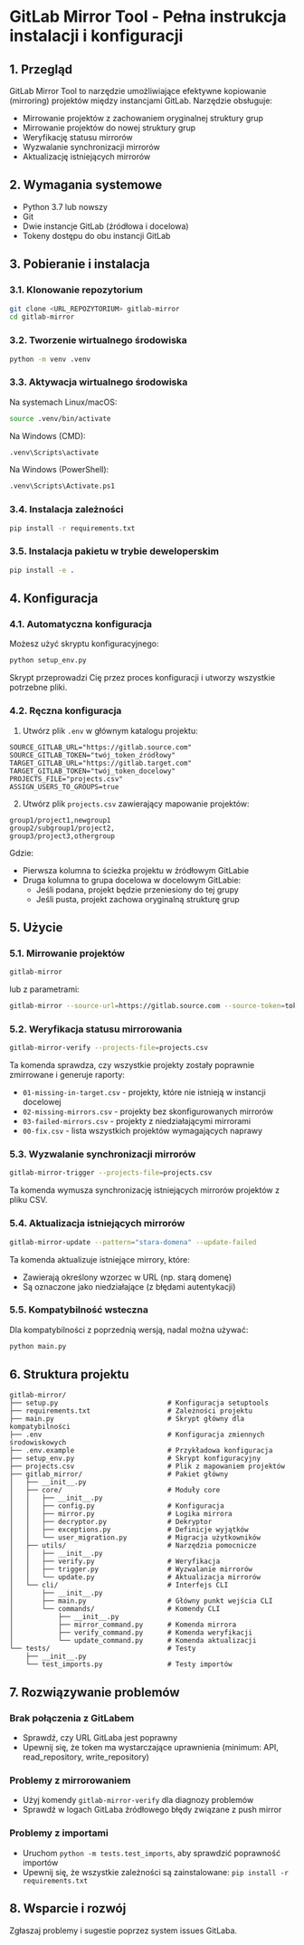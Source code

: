 # GitLab Mirror Tool - Pełna instrukcja instalacji i konfiguracji

## 1. Przegląd

GitLab Mirror Tool to narzędzie umożliwiające efektywne kopiowanie (mirroring) projektów między instancjami GitLab. Narzędzie obsługuje:
- Mirrowanie projektów z zachowaniem oryginalnej struktury grup
- Mirrowanie projektów do nowej struktury grup
- Weryfikację statusu mirrorów
- Wyzwalanie synchronizacji mirrorów
- Aktualizację istniejących mirrorów

## 2. Wymagania systemowe

- Python 3.7 lub nowszy
- Git
- Dwie instancje GitLab (źródłowa i docelowa)
- Tokeny dostępu do obu instancji GitLab

## 3. Pobieranie i instalacja

### 3.1. Klonowanie repozytorium

```bash
git clone <URL_REPOZYTORIUM> gitlab-mirror
cd gitlab-mirror
```

### 3.2. Tworzenie wirtualnego środowiska

```bash
python -m venv .venv
```

### 3.3. Aktywacja wirtualnego środowiska

Na systemach Linux/macOS:
```bash
source .venv/bin/activate
```

Na Windows (CMD):
```bash
.venv\Scripts\activate
```

Na Windows (PowerShell):
```bash
.venv\Scripts\Activate.ps1
```

### 3.4. Instalacja zależności

```bash
pip install -r requirements.txt
```

### 3.5. Instalacja pakietu w trybie deweloperskim

```bash
pip install -e .
```

## 4. Konfiguracja

### 4.1. Automatyczna konfiguracja

Możesz użyć skryptu konfiguracyjnego:

```bash
python setup_env.py
```

Skrypt przeprowadzi Cię przez proces konfiguracji i utworzy wszystkie potrzebne pliki.

### 4.2. Ręczna konfiguracja

1. Utwórz plik `.env` w głównym katalogu projektu:

```
SOURCE_GITLAB_URL="https://gitlab.source.com"
SOURCE_GITLAB_TOKEN="twój_token_źródłowy"
TARGET_GITLAB_URL="https://gitlab.target.com"
TARGET_GITLAB_TOKEN="twój_token_docelowy"
PROJECTS_FILE="projects.csv"
ASSIGN_USERS_TO_GROUPS=true
```

2. Utwórz plik `projects.csv` zawierający mapowanie projektów:

```csv
group1/project1,newgroup1
group2/subgroup1/project2,
group3/project3,othergroup
```

Gdzie:
- Pierwsza kolumna to ścieżka projektu w źródłowym GitLabie
- Druga kolumna to grupa docelowa w docelowym GitLabie:
  - Jeśli podana, projekt będzie przeniesiony do tej grupy
  - Jeśli pusta, projekt zachowa oryginalną strukturę grup

## 5. Użycie

### 5.1. Mirrowanie projektów

```bash
gitlab-mirror
```

lub z parametrami:

```bash
gitlab-mirror --source-url=https://gitlab.source.com --source-token=token --target-url=https://gitlab.target.com --target-token=token --projects-file=projects.csv
```

### 5.2. Weryfikacja statusu mirrorowania

```bash
gitlab-mirror-verify --projects-file=projects.csv
```

Ta komenda sprawdza, czy wszystkie projekty zostały poprawnie zmirrowane i generuje raporty:
- `01-missing-in-target.csv` - projekty, które nie istnieją w instancji docelowej
- `02-missing-mirrors.csv` - projekty bez skonfigurowanych mirrorów
- `03-failed-mirrors.csv` - projekty z niedziałającymi mirrorami
- `00-fix.csv` - lista wszystkich projektów wymagających naprawy

### 5.3. Wyzwalanie synchronizacji mirrorów

```bash
gitlab-mirror-trigger --projects-file=projects.csv
```

Ta komenda wymusza synchronizację istniejących mirrorów projektów z pliku CSV.

### 5.4. Aktualizacja istniejących mirrorów

```bash
gitlab-mirror-update --pattern="stara-domena" --update-failed
```

Ta komenda aktualizuje istniejące mirrory, które:
- Zawierają określony wzorzec w URL (np. starą domenę)
- Są oznaczone jako niedziałające (z błędami autentykacji)

### 5.5. Kompatybilność wsteczna

Dla kompatybilności z poprzednią wersją, nadal można używać:

```bash
python main.py
```

## 6. Struktura projektu

```
gitlab-mirror/
├── setup.py                           # Konfiguracja setuptools
├── requirements.txt                   # Zależności projektu
├── main.py                            # Skrypt główny dla kompatybilności
├── .env                               # Konfiguracja zmiennych środowiskowych
├── .env.example                       # Przykładowa konfiguracja
├── setup_env.py                       # Skrypt konfiguracyjny
├── projects.csv                       # Plik z mapowaniem projektów
├── gitlab_mirror/                     # Pakiet główny
│   ├── __init__.py
│   ├── core/                          # Moduły core
│   │   ├── __init__.py
│   │   ├── config.py                  # Konfiguracja
│   │   ├── mirror.py                  # Logika mirrora 
│   │   ├── decryptor.py               # Dekryptor
│   │   ├── exceptions.py              # Definicje wyjątków
│   │   └── user_migration.py          # Migracja użytkowników
│   ├── utils/                         # Narzędzia pomocnicze
│   │   ├── __init__.py
│   │   ├── verify.py                  # Weryfikacja
│   │   ├── trigger.py                 # Wyzwalanie mirrorów
│   │   └── update.py                  # Aktualizacja mirrorów
│   └── cli/                           # Interfejs CLI
│       ├── __init__.py
│       ├── main.py                    # Główny punkt wejścia CLI
│       └── commands/                  # Komendy CLI
│           ├── __init__.py
│           ├── mirror_command.py      # Komenda mirrora
│           ├── verify_command.py      # Komenda weryfikacji
│           └── update_command.py      # Komenda aktualizacji
└── tests/                             # Testy
    ├── __init__.py
    └── test_imports.py                # Testy importów
```

## 7. Rozwiązywanie problemów

### Brak połączenia z GitLabem
- Sprawdź, czy URL GitLaba jest poprawny
- Upewnij się, że token ma wystarczające uprawnienia (minimum: API, read_repository, write_repository)

### Problemy z mirrorowaniem
- Użyj komendy `gitlab-mirror-verify` dla diagnozy problemów
- Sprawdź w logach GitLaba źródłowego błędy związane z push mirror

### Problemy z importami
- Uruchom `python -m tests.test_imports`, aby sprawdzić poprawność importów
- Upewnij się, że wszystkie zależności są zainstalowane: `pip install -r requirements.txt`

## 8. Wsparcie i rozwój

Zgłaszaj problemy i sugestie poprzez system issues GitLaba.